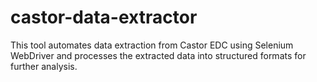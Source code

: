 # castor-data-extractor
This tool automates data extraction from Castor EDC using Selenium WebDriver and processes the extracted data into structured formats for further analysis.

